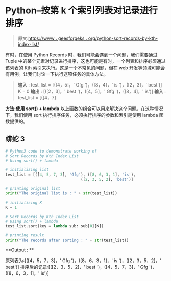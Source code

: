 # Python–按第 k 个索引列表对记录进行排序

> 原文:[https://www . geesforgeks . org/python-sort-records-by-kth-index-list/](https://www.geeksforgeeks.org/python-sort-records-by-kth-index-list/)

有时，在使用 Python Records 时，我们可能会遇到一个问题，我们需要通过 Tuple 中的某个元素对记录进行排序，这也可能是有时，一个列表和排序必须通过该列表的 Kth 索引来执行。这是一个不常见的问题，但在 web 开发等领域可能会有用例。让我们讨论一下执行这项任务的具体方法。

> **输入** :
> test_list = [([4，5]，' Gfg ')，([8，4]，' is ')，([2，3]，' best')]
> K = 0
> **输出** : [([2，3]，' best ')，([4，5]，' Gfg ')，([8，4]，' is')]
> **输入** :
> test_list = [([4，7]

**方法:使用 sort() + lambda**
以上函数的组合可以用来解决这个问题。在这种情况下，我们使用 sort 执行排序任务，必须执行排序的参数和索引是使用 lambda 函数提供的。

## 蟒蛇 3

```py
# Python3 code to demonstrate working of
# Sort Records by Kth Index List
# Using sort() + lambda

# initializing list
test_list = [([4, 5, 7, 3], 'Gfg'), ([8, 6, 3, 1], 'is'),
                                 ([2, 3, 5, 2], 'best')]

# printing original list
print("The original list is : " + str(test_list))

# initializing K
K = 1

# Sort Records by Kth Index List
# Using sort() + lambda
test_list.sort(key = lambda sub: sub[0][K])

# printing result
print("The records after sorting : " + str(test_list))
```

**Output : **

原列表为:[([4，5，7，3]，' Gfg ')，([8，6，3，1]，' is ')，([2，3，5，2]，' best')]
排序后的记录:[([2，3，5，2]，' best ')，([4，5，7，3]，' Gfg ')，([8，6，3，1]，' is')]